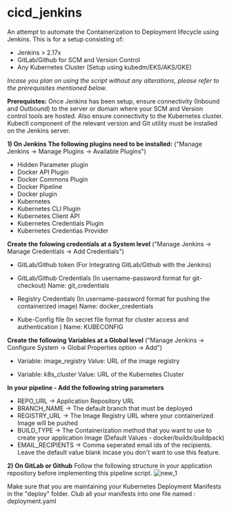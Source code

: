 # cicd_jenkins
An attempt to automate the Containerization to Deployment lifecycle using Jenkins. 
This is for a setup consisting of: 
- Jenkins > 2.17x
- GitLab/Github for SCM and Version Control
- Any Kubernetes Cluster (Setup using kubedm/EKS/AKS/GKE)

**Incase you plan on using the script without any alterations, please refer to the prerequisites mentioned below*.*

**Prerequistes:**
Once Jenkins has been setup, ensure connectivity (Inbound and Outbound) to the server or domain where your SCM and Version control tools are hosted.
Also ensure connectivity to the Kubernetes cluster.
Kubectl component of the relevant version and Git utility must be installed on the Jenkins server.

**1) On Jenkins**
**The following plugins need to be installed:** 
("Manage Jenkins -> Manage Plugins -> Available Plugins")

- Hidden Parameter plugin 
- Docker API Plugin
- Docker Commons Plugin
- Docker Pipeline
- Docker plugin
- Kubernetes
- Kubernetes CLI Plugin
- Kubernetes Client API
- Kubernetes Credentials Plugin
- Kubernetes Credentias Provider

**Create the folowing credentials at a System level**
("Manage Jenkins -> Manage Credentials -> Add Credentials")

- GitLab/Github token (For Integrating GitLab/Github with the Jenkins)

- GitLab/Github Credentials (In username-password format for git-checkout)
Name: git_credentials

- Registry Credentials (In username-password format for pushing the containerized image)
Name: docker_credentials

- Kube-Config file (In secret file format for cluster access and authentication )
Name: KUBECONFIG

**Create the following Variables at a Global level**
("Manage Jenkins -> Configure System -> Global Properties option -> Add")

- Variable: image_registry
Value: URL of the image registry

- Variable: k8s_cluster
Value: URL of the Kubernetes Cluster

**In your pipeline - Add the following string parameters**
- REPO_URL -> Application Repository URL
- BRANCH_NAME -> The default branch that must be deployed
- REGISTRY_URL -> The Image Registry URL where your containerized Image will be pushed
- BUILD_TYPE -> The Containerization method that you want to use to create your application Image (Default Values - docker/buildx/buildpack)
- EMAIL_RECIPIENTS -> Comma seperated email ids of the recipients. Leave the default value blank incase you don't want to use this feature.

**2) On GitLab or Github**
Follow the following structure in your application repository before implementing this pipeline script.
![new_1](https://user-images.githubusercontent.com/70566326/222963728-cdd0dd89-d930-4188-ad91-5002d7364836.PNG)

Make sure that you are maintaining your Kubernetes Deployment Manifests in the "deploy" folder.
Club all your manifests into one file named : deployment.yaml 

